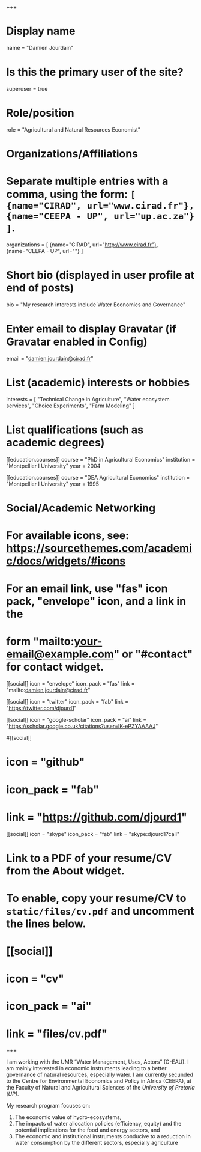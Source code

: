 +++
# Display name
name = "Damien Jourdain"

# Is this the primary user of the site?
superuser = true

# Role/position
role = "Agricultural and Natural Resources Economist"

# Organizations/Affiliations
#   Separate multiple entries with a comma, using the form: `[ {name="CIRAD", url="www.cirad.fr"}, {name="CEEPA - UP", url="up.ac.za"} ]`.
organizations = [ {name="CIRAD", url="http://www.cirad.fr"}, {name="CEEPA - UP", url=""} ]

# Short bio (displayed in user profile at end of posts)
bio = "My research interests include Water Economics and Governance"

# Enter email to display Gravatar (if Gravatar enabled in Config)
email = "damien.jourdain@cirad.fr"

# List (academic) interests or hobbies
interests = [
  "Technical Change in Agriculture",
  "Water ecosystem services", 
  "Choice Experiments", 
  "Farm Modeling"
]

# List qualifications (such as academic degrees)
[[education.courses]]
  course = "PhD in Agricultural Economics"
  institution = "Montpellier I University"
  year = 2004

[[education.courses]]
  course = "DEA Agricultural Economics"
  institution = "Montpellier I University"
  year = 1995



# Social/Academic Networking
# For available icons, see: https://sourcethemes.com/academic/docs/widgets/#icons
#   For an email link, use "fas" icon pack, "envelope" icon, and a link in the
#   form "mailto:your-email@example.com" or "#contact" for contact widget.

[[social]]
  icon = "envelope"
  icon_pack = "fas"
  link = "mailto:damien.jourdain@cirad.fr"

[[social]]
  icon = "twitter"
  icon_pack = "fab"
  link = "https://twitter.com/djourd1"

[[social]]
  icon = "google-scholar"
  icon_pack = "ai"
  link = "https://scholar.google.co.uk/citations?user=IK-ePZYAAAAJ"

#[[social]]
#  icon = "github"
#  icon_pack = "fab"
#  link = "https://github.com/djourd1"

[[social]]
icon = "skype"
icon_pack = "fab"
link = "skype:djourd1?call"



# Link to a PDF of your resume/CV from the About widget.
# To enable, copy your resume/CV to `static/files/cv.pdf` and uncomment the lines below.
# [[social]]
#   icon = "cv"
#   icon_pack = "ai"
#   link = "files/cv.pdf"

+++

I am working with the UMR “Water Management, Uses, Actors” (G-EAU). I am mainly interested in economic instruments leading to a better governance of natural resources, especially water. I am currently secunded to the Centre for Environmental Economics and Policy in Africa (CEEPA), at the Faculty of Natural and Agricultural Sciences of the _University of Pretoria (UP)_.

My research program focuses on:

1. The economic value of hydro-ecosystems,
2. The impacts of water allocation policies (efficiency, equity) and the potential implications for the food and energy sectors, and
3. The economic and institutional instruments conducive to a reduction in water consumption by the different sectors, especially agriculture

